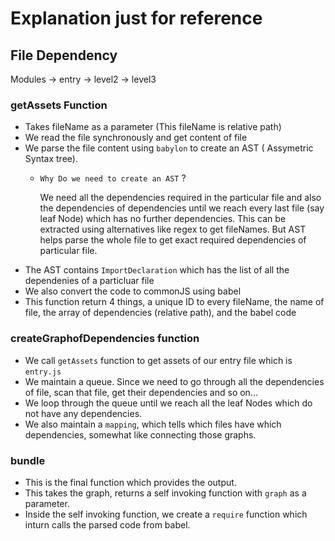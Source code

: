 # Explanation just for reference

## File Dependency

Modules -> entry -> level2 -> level3


### getAssets Function

- Takes fileName as a parameter (This fileName is relative path)
- We read the file synchronously and get content of file
- We parse the file content using `babylon` to create an AST ( Assymetric Syntax tree). 
    - `Why Do we need to create an AST` ?
    
        We need all the dependencies required in the particular file and also the dependencies of dependencies until we reach every last file (say leaf Node) which has no further dependencies. This can be extracted using alternatives like regex to get fileNames. But AST helps parse the whole file to get exact required dependencies of particular file.
- The AST contains `ImportDeclaration` which has the list of all the dependenies of a particluar file
- We also convert the code to commonJS using babel
- This function return 4 things, a unique ID to every fileName, the name of file, the array of dependencies (relative path), and the babel code

### createGraphofDependencies function

- We call  `getAssets` function  to get assets of our entry file which is `entry.js`
- We maintain a queue. Since we need to go through all the dependencies of file, scan that file, get their dependencies and so on...
- We loop through the queue until we reach all the leaf Nodes which do not have any dependencies.
- We also maintain a `mapping`, which tells which files have which dependencies, somewhat like connecting those graphs.

### bundle

- This is the final function which provides the output.
- This takes the graph, returns a self invoking function with `graph` as a parameter.
- Inside the self invoking function, we create a `require` function which inturn calls the parsed code from babel.


